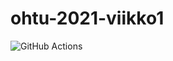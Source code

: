 # ohtu-2021-viikko1

![GitHub Actions](https://github.com/ahojukka5/ohtu-2021-viikko1/workflows/CI/badge.svg)
